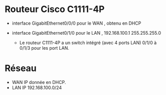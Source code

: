 # Routeur Cisco C1111-4P

- interface GigabitEthernet0/0/0 pour le WAN , obtenu en DHCP
  
- interface GigabitEthernet0/1/0  pour le LAN ,  192.168.100.1 255.255.255.0
  - Le routeur C1111-4P a un switch intégré (avec 4 ports LAN) 0/1/0 à 0/1/3 pour les port LAN.

# Réseau

- WAN IP donnée en DHCP.
- LAN  IP 192.168.100.0/24 

